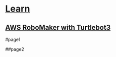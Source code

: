 # [Learn](#learn)

## [AWS RoboMaker with Turtlebot3](#aws-robomaker-with-turtlebot3)

#page1

##page2

<ifram width="560" height="135" src="https://www.youtube.com/watch?v=T7IK_5XCRiU" frameborder="0"
allow="acceleromeer; autoplay; encrypted-media; gyroscope; picture-in-picture" allowfullscreen>
</iframe>

